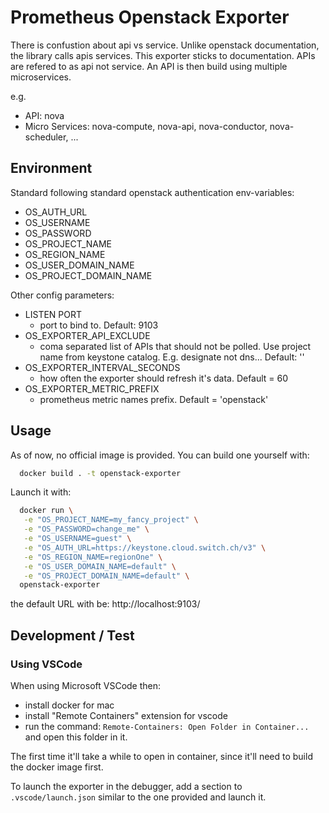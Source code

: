 # Prometheus Openstack Exporter

There is confustion about api vs service. Unlike openstack documentation, the library calls apis services. This exporter sticks to documentation. APIs are refered to as api not service.
An API is then build using multiple microservices.

e.g. 

- API: nova
- Micro Services: nova-compute, nova-api, nova-conductor, nova-scheduler, ...

## Environment

Standard following standard openstack authentication env-variables: 
- OS_AUTH_URL
- OS_USERNAME
- OS_PASSWORD
- OS_PROJECT_NAME
- OS_REGION_NAME
- OS_USER_DOMAIN_NAME
- OS_PROJECT_DOMAIN_NAME

Other config parameters:

* LISTEN PORT
  - port to bind to. Default: 9103
* OS_EXPORTER_API_EXCLUDE
  - coma separated list of APIs that should not be polled. Use project name from keystone catalog. E.g. designate not dns... Default: ''
* OS_EXPORTER_INTERVAL_SECONDS
  - how often the exporter should refresh it's data. Default = 60
* OS_EXPORTER_METRIC_PREFIX
  - prometheus metric names prefix. Default = 'openstack'

## Usage

As of now, no official image is provided. You can build one yourself with:

```bash
  docker build . -t openstack-exporter
```

Launch it with:

```bash
  docker run \
   -e "OS_PROJECT_NAME=my_fancy_project" \
   -e "OS_PASSWORD=change_me" \
   -e "OS_USERNAME=guest" \
   -e "OS_AUTH_URL=https://keystone.cloud.switch.ch/v3" \
   -e "OS_REGION_NAME=regionOne" \
   -e "OS_USER_DOMAIN_NAME=default" \
   -e "OS_PROJECT_DOMAIN_NAME=default" \
  openstack-exporter
```

the default URL with be: http://localhost:9103/


## Development / Test

### Using VSCode

When using Microsoft VSCode then:
- install docker for mac
- install "Remote Containers" extension for vscode
- run the command: `Remote-Containers: Open Folder in Container... ` and open this folder in it.

The first time it'll take a while to open in container, since it'll need to build the docker image first.

To launch the exporter in the debugger, add a section to `.vscode/launch.json` similar to the one provided and launch it.

